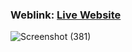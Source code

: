 ### Weblink: [Live Website](https://voluble-tanuki-fe7ea9.netlify.app/)
![Screenshot (381)](https://github.com/user-attachments/assets/6bb0726b-dbab-4633-a10a-f54602bfeaa4)
